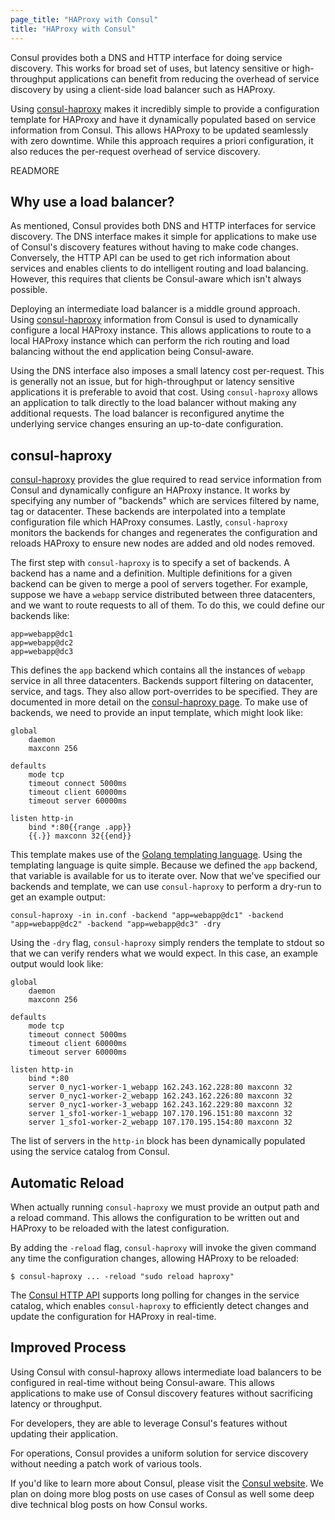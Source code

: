 ```yaml
---
page_title: "HAProxy with Consul"
title: "HAProxy with Consul"
---
```


Consul provides both a DNS and HTTP interface for doing service
discovery. This works for broad set of uses, but latency sensitive
or high-throughput applications can benefit from reducing the overhead
of service discovery by using a client-side load balancer such as
HAProxy.

Using [consul-haproxy](https://github.com/hashicorp/consul-haproxy)
makes it incredibly simple to provide a configuration template for
HAProxy and have it dynamically populated based on service information
from Consul. This allows HAProxy to be updated seamlessly with zero downtime.
While this approach requires a priori configuration, it also reduces
the per-request overhead of service discovery.

READMORE

## Why use a load balancer?

As mentioned, Consul provides both DNS and HTTP interfaces for
service discovery. The DNS interface makes it simple for applications
to make use of Consul's discovery features without having to make
code changes. Conversely, the HTTP API can be used to get rich
information about services and enables clients to do intelligent
routing and load balancing. However, this requires that clients be
Consul-aware which isn't always possible.

Deploying an intermediate load balancer is a middle ground approach.
Using [consul-haproxy](https://github.com/hashicorp/consul-haproxy) information
from Consul is used to dynamically configure a local HAProxy instance.
This allows applications to route to a local HAProxy instance which can
perform the rich routing and load balancing without the end application
being Consul-aware.

Using the DNS interface also imposes a small latency cost per-request.
This is generally not an issue, but for high-throughput or latency
sensitive applications it is preferable to avoid that cost. Using
`consul-haproxy` allows an application to talk directly to the load
balancer without making any additional requests. The load balancer
is reconfigured anytime the underlying service changes ensuring an
up-to-date configuration.

## consul-haproxy

[consul-haproxy](https://github.com/hashicorp/consul-haproxy) provides the
glue required to read service information from Consul and dynamically
configure an HAProxy instance. It works by specifying any number of "backends"
which are services filtered by name, tag or datacenter. These backends
are interpolated into a template configuration file which HAProxy consumes.
Lastly, `consul-haproxy` monitors the backends for changes and regenerates
the configuration and reloads HAProxy to ensure new nodes are added and old
nodes removed.

The first step with `consul-haproxy` is to specify a set of backends.
A backend has a name and a definition. Multiple definitions for a given
backend can be given to merge a pool of servers together.
For example, suppose we have a `webapp` service distributed between three datacenters,
and we want to route requests to all of them. To do this, we could define our
backends like:

    app=webapp@dc1
    app=webapp@dc2
    app=webapp@dc3

This defines the `app` backend which contains all the instances
of `webapp` service in all three datacenters. Backends support filtering
on datacenter, service, and tags. They also allow port-overrides to be specified.
They are documented in more detail on the [consul-haproxy page](https://github.com/hashicorp/consul-haproxy).
To make use of backends, we need to provide an input template, which might look like:

    global
        daemon
        maxconn 256

    defaults
        mode tcp
        timeout connect 5000ms
        timeout client 60000ms
        timeout server 60000ms

    listen http-in
        bind *:80{{range .app}}
        {{.}} maxconn 32{{end}}

This template makes use of the [Golang templating language](http://golang.org/pkg/text/template/).
Using the templating language is quite simple. Because we defined the
`app` backend, that variable is available for us to iterate over.
Now that we've specified our backends and template, we can use `consul-haproxy`
to perform a dry-run to get an example output:

    consul-haproxy -in in.conf -backend "app=webapp@dc1" -backend "app=webapp@dc2" -backend "app=webapp@dc3" -dry

Using the `-dry` flag, `consul-haproxy` simply renders the template to stdout so that
we can verify renders what we would expect. In this case, an example output would look like:

    global
        daemon
        maxconn 256

    defaults
        mode tcp
        timeout connect 5000ms
        timeout client 60000ms
        timeout server 60000ms

    listen http-in
        bind *:80
        server 0_nyc1-worker-1_webapp 162.243.162.228:80 maxconn 32
        server 0_nyc1-worker-2_webapp 162.243.162.226:80 maxconn 32
        server 0_nyc1-worker-3_webapp 162.243.162.229:80 maxconn 32
        server 1_sfo1-worker-1_webapp 107.170.196.151:80 maxconn 32
        server 1_sfo1-worker-2_webapp 107.170.195.154:80 maxconn 32

The list of servers in the `http-in` block has been dynamically populated
using the service catalog from Consul.

## Automatic Reload

When actually running `consul-haproxy` we must provide an output
path and a reload command. This allows the configuration to be written
out and HAProxy to be reloaded with the latest configuration.

By adding the `-reload` flag, `consul-haproxy` will invoke the given
command any time the configuration changes, allowing HAProxy to be
reloaded:

    $ consul-haproxy ... -reload "sudo reload haproxy"

The [Consul HTTP API](http://www.consul.io/docs/agent/http.html)
supports long polling for changes in the service catalog, which enables
`consul-haproxy` to efficiently detect changes and update the configuration
for HAProxy in real-time.

## Improved Process

Using Consul with consul-haproxy allows intermediate
load balancers to be configured in real-time without being
Consul-aware. This allows applications to make use of
Consul discovery features without sacrificing latency or
throughput.

For developers, they are able to leverage Consul's features
without updating their application.

For operations, Consul provides a uniform solution for
service discovery without needing a patch work of various
tools.

If you'd like to learn more about Consul, please visit the
[Consul website](http://www.consul.io). We plan on doing more blog
posts on use cases of Consul as well some deep dive technical
blog posts on how Consul works.
